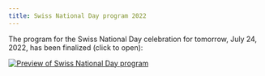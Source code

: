 ```yaml
---
title: Swiss National Day program 2022
---
```


The program for the Swiss National Day celebration for tomorrow, July 24, 2022,
has been finalized (click to open):

[![Preview of Swiss National Day program][thumb]][progpdf]

[thumb]: <{% link /assets/images/2022-07-23-snd-program-th.jpg %}>
[progpdf]: <{% link /assets/pdf/2022-07-23-snd-program.pdf %}>
